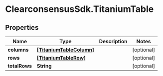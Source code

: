 # ClearconsensusSdk.TitaniumTable

## Properties

Name | Type | Description | Notes
------------ | ------------- | ------------- | -------------
**columns** | [**[TitaniumTableColumn]**](TitaniumTableColumn.md) |  | [optional] 
**rows** | [**[TitaniumTableRow]**](TitaniumTableRow.md) |  | [optional] 
**totalRows** | **String** |  | [optional] 


